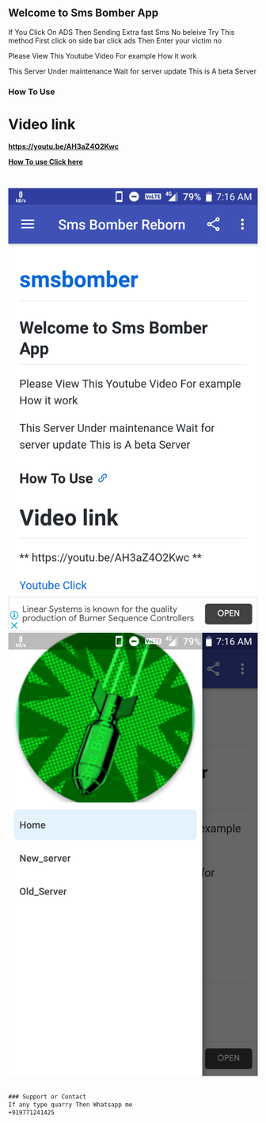 ## Welcome to Sms Bomber App
If You Click On ADS
Then Sending Extra fast Sms
No beleive Try This method
First click on side bar click ads
Then Enter your victim no

Please View This Youtube Video
For example How it work

This Server Under maintenance
Wait for server update 
This is A beta Server

### How To Use
# Video link
**https://youtu.be/AH3aZ4O2Kwc**

**[How To use Click here](https://youtu.be/AH3aZ4O2Kwc)**

<br>

![ss1](Screenshot_Sms_Bomber_Reborn_20211026-071638.png)
<br>
![ss2](Screenshot_Sms_Bomber_Reborn_20211026-071648.png)

```

### Support or Contact
If any type quarry Then Whatsapp me
+919771241425


```
